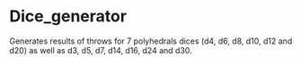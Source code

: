 # Dice_generator
Generates results of throws for 7 polyhedrals dices (d4, d6, d8, d10, d12 and d20) as well as d3, d5, d7, d14, d16, d24 and d30.
